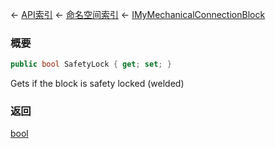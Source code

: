 ← [API索引](Api-Index) ← [命名空间索引](Namespace-Index) ← [IMyMechanicalConnectionBlock](Sandbox.ModAPI.Ingame.IMyMechanicalConnectionBlock)

### 概要

```csharp
public bool SafetyLock { get; set; }
```

Gets if the block is safety locked (welded)

### 返回

[bool](https://docs.microsoft.com/en-us/dotnet/api/System.Boolean?view=netframework-4.6)


